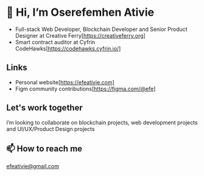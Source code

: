 # 👋 Hi, I’m Oserefemhen Ativie
- Full-stack Web Developer, Blockchain Developer and Senior Product Designer
at Creative Ferry[https://creativeferry.org]
- Smart contract auditor at Cyfrin CodeHawks[https://codehawks.cyfrin.io/]

## Links
  - Personal website[https://efeativie.com]
  - Figm community contributions[https://figma.com/@efe]

## Let's work together
I’m looking to collaborate on blockchain projects, web development projects and UI/UX/Product Design projects

## 📫 How to reach me 
efeativie@gmail.com

<!---
iamefe/iamefe is a ✨ special ✨ repository because its `README.md` (this file) appears on your GitHub profile.
You can click the Preview link to take a look at your changes.
--->
